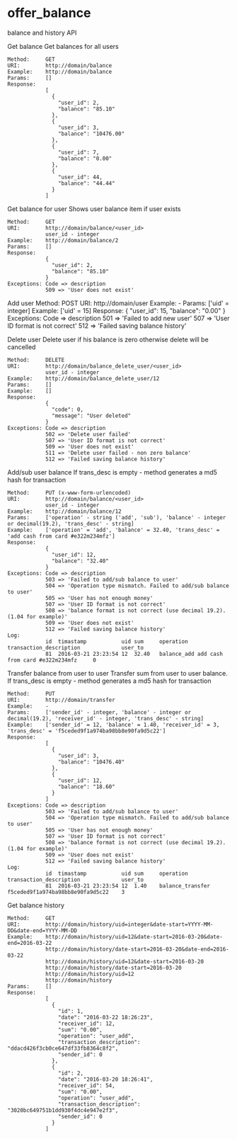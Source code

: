 # offer_balance

balance and history API


Get balance
    Get balances for all users

    Method:     GET
    URI:        http://domain/balance
    Example:    http://domain/balance
    Params:     []
    Response:
                [
                  {
                    "user_id": 2,
                    "balance": "85.10"
                  },
                  {
                    "user_id": 3,
                    "balance": "10476.00"
                  },
                  {
                    "user_id": 7,
                    "balance": "0.00"
                  },
                  {
                    "user_id": 44,
                    "balance": "44.44"
                  }
                ]

Get balance for user
Shows user balance item if user exists

    Method:     GET
    URI:        http://domain/balance/<user_id>
                user_id - integer
    Example:    http://domain/balance/2
    Params:     []
    Response:
                {
                  "user_id": 2,
                  "balance": "85.10"
                }
    Exceptions: Code => description
                509 => 'User does not exist'

Add user
    Method:     POST
    URI:        http://domain/user
    Example:    -
    Params:     ['uid' = integer]
    Example:    ['uid' = 15]
    Response:
                {
                  "user_id": 15,
                  "balance": "0.00"
                }
    Exceptions: Code => description
                501 => 'Failed to add  new user'
                507 => 'User ID format is not correct'
                512 => 'Failed saving balance history'

Delete user
Delete user if his balance is zero otherwise delete will be cancelled

    Method:     DELETE
    URI:        http://domain/balance_delete_user/<user_id>
                user_id - integer
    Example:    http://domain/balance_delete_user/12
    Params:     []
    Example:    []
    Response:
                {
                  "code": 0,
                  "message": "User deleted"
                }
    Exceptions: Code => description
                502 => 'Delete user failed'
                507 => 'User ID format is not correct'
                509 => 'User does not exist'
                511 => 'Delete user failed - non zero balance'
                512 => 'Failed saving balance history'

Add/sub user balance
If trans_desc is empty - method generates a md5 hash for transaction

    Method:     PUT (x-www-form-urlencoded)
    URI:        http://domain/balance/<user_id>
                user_id - integer
    Example:    http://domain/balance/12
    Params:     ['operation' - string ('add', 'sub'), 'balance' - integer or decimal(19.2), 'trans_desc' - string]
    Example:    ['operation' = 'add', 'balance' = 32.40, 'trans_desc' = 'add cash from card #e322m234mfz']
    Response:
                {
                  "user_id": 12,
                  "balance": "32.40"
                }
    Exceptions: Code => description
                503 => 'Failed to add/sub balance to user'
                504 => 'Operation type mismatch. Failed to add/sub balance to user'
                505 => 'User has not enough money'
                507 => 'User ID format is not correct'
                508 => 'balance format is not correct (use decimal 19.2). (1.04 for example)'
                509 => 'User does not exist'
                512 => 'Failed saving balance history'
    Log:
                id  timastamp           uid sum     operation       transaction_description             user_to
                81	2016-03-21 23:23:54	12	32.40	balance_add	add cash from card #e322m234mfz	    0


Transfer balance from user to user
Transfer sum from user to user balance. If trans_desc is empty - method generates a md5 hash for transaction

    Method:     PUT
    URI:        http://domain/transfer
    Example:    -
    Params:     ['sender_id' - integer, 'balance' - integer or decimal(19.2), 'receiver_id' - integer, 'trans_desc' - string]
    Example:    ['sender_id' = 12, 'balance' = 1.40, 'receiver_id' = 3, 'trans_desc' = 'f5ceded9f1a974ba98bb8e90fa9d5c22']
    Response:
                [
                  {
                    "user_id": 3,
                    "balance": "10476.40"
                  },
                  {
                    "user_id": 12,
                    "balance": "18.60"
                  }
                ]
    Exceptions: Code => description
                503 => 'Failed to add/sub balance to user'
                504 => 'Operation type mismatch. Failed to add/sub balance to user'
                505 => 'User has not enough money'
                507 => 'User ID format is not correct'
                508 => 'balance format is not correct (use decimal 19.2). (1.04 for example)'
                509 => 'User does not exist'
                512 => 'Failed saving balance history'
    Log:
                id  timastamp           uid sum     operation           transaction_description             user_to
                81	2016-03-21 23:23:54	12	1.40	balance_transfer	f5ceded9f1a974ba98bb8e90fa9d5c22	3

Get balance history


    Method:     GET
    URI:        http://domain/history/uid=integer&date-start=YYYY-MM-DD&date-end=YYYY-MM-DD
    Example:    http://domain/history/uid=12&date-start=2016-03-20&date-end=2016-03-22
                http://domain/history/date-start=2016-03-20&date-end=2016-03-22
                http://domain/history/uid=12&date-start=2016-03-20
                http://domain/history/date-start=2016-03-20
                http://domain/history/uid=12
                http://domain/history
    Params:     []
    Response:
                [
                  {
                    "id": 1,
                    "date": "2016-03-22 18:26:23",
                    "receiver_id": 12,
                    "sum": "0.00",
                    "operation": "user_add",
                    "transaction_description": "ddacd426f3cb0ce647df33fb8364c8f2",
                    "sender_id": 0
                  },
                  {
                    "id": 2,
                    "date": "2016-03-20 18:26:41",
                    "receiver_id": 54,
                    "sum": "0.00",
                    "operation": "user_add",
                    "transaction_description": "3020bc649751b1dd930f4dc4e947e2f3",
                    "sender_id": 0
                  }
                ]